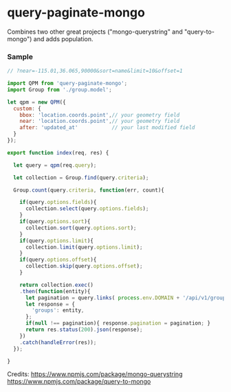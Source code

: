 # query-paginate-mongo


Combines two other great projects ("mongo-querystring" and "query-to-mongo") and adds population.

### Sample

```javascript
// ?near=-115.01,36.065,90000&sort=name&limit=10&offset=1

import QPM from 'query-paginate-mongo';
import Group from './group.model';

let qpm = new QPM({
  custom: {
    bbox: 'location.coords.point',// your geometry field
    near: 'location.coords.point',// your geometry field
    after: 'updated_at'           // your last modified field
  }
});

export function index(req, res) {

  let query = qpm(req.query);

  let collection = Group.find(query.criteria);

  Group.count(query.criteria, function(err, count){

    if(query.options.fields){
      collection.select(query.options.fields);
    }
    if(query.options.sort){
      collection.sort(query.options.sort);
    }
    if(query.options.limit){
      collection.limit(query.options.limit);
    }
    if(query.options.offset){
      collection.skip(query.options.offset);
    }

    return collection.exec()
    .then(function(entity){
      let pagination = query.links( process.env.DOMAIN + '/api/v1/groups', count);
      let response = {
        'groups': entity,
      };
      if(null !== pagination){ response.pagination = pagination; }
      return res.status(200).json(response);
    })
    .catch(handleError(res));
  });

}
```

Credits:
https://www.npmjs.com/package/mongo-querystring
https://www.npmjs.com/package/query-to-mongo
